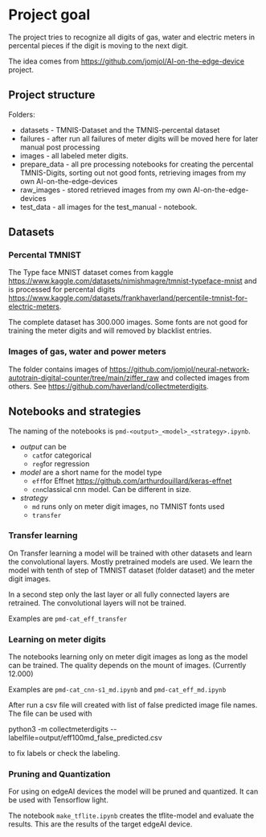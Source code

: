 # Project goal

The project tries to recognize all digits of gas, water and electric meters in percental pieces if the digit is moving to the next digit.

The idea comes from <https://github.com/jomjol/AI-on-the-edge-device> project.

## Project structure

Folders:

* datasets - TMNIS-Dataset and the TMNIS-percental dataset
* failures - after run all failures of meter digits will be moved here for later manual post processing
* images - all labeled meter digits.
* prepare_data - all pre processing notebooks for creating the percental TMNIS-Digits, sorting out not good fonts, retrieving images from my own AI-on-the-edge-devices
* raw_images - stored retrieved images from my own AI-on-the-edge-devices
* test_data - all images for the test_manual - notebook.

## Datasets

### Percental TMNIST

The Type face MNIST dataset comes from kaggle <https://www.kaggle.com/datasets/nimishmagre/tmnist-typeface-mnist> and is processed for percental digits <https://www.kaggle.com/datasets/frankhaverland/percentile-tmnist-for-electric-meters>.

The complete dataset has 300.000 images. Some fonts are not good for training the meter digits and will removed by blacklist entries.

### Images of gas, water and power meters

The folder contains images of <https://github.com/jomjol/neural-network-autotrain-digital-counter/tree/main/ziffer_raw> and collected images from others. See <https://github.com/haverland/collectmeterdigits>.

## Notebooks and strategies

The naming of the notebooks is `pmd-<output>_<model>_<strategy>.ipynb`.

* *output* can be
  * `cat`for categorical
  * `reg`for regression
* *model* are a short name for the model type
  * `eff`for Effnet <https://github.com/arthurdouillard/keras-effnet>
  * `cnn`classical cnn model. Can be different in size.
* *strategy*
  * `md` runs only on meter digit images, no TMNIST fonts used
  * `transfer`
  
### Transfer learning

On Transfer learning a model will be trained with other datasets and learn the convolutional layers.
Mostly pretrained models are used. We learn the model with tenth of step of TMNIST dataset (folder dataset) and the meter digit images.

In a second step only the last layer or all fully connected layers are retrained. The convolutional layers will not be trained.

Examples are `pmd-cat_eff_transfer`

### Learning on meter digits

The notebooks learning only on meter digit images as long as the model can be trained. The quality depends on the mount of images. (Currently 12.000)

Examples are `pmd-cat_cnn-s1_md.ipynb` and `pmd-cat_eff_md.ipynb`

After run a csv file will created with list of false predicted image file names. The file can be used with

   python3 -m collectmeterdigits --labelfile=output/eff100md_false_predicted.csv

to fix labels or check the labeling.

### Pruning and Quantization

For using on edgeAI devices the model will be pruned and quantized. It can be used with Tensorflow light.

The notebook `make_tflite.ipynb` creates the tflite-model and evaluate the results. This are the results of the target edgeAI device.
